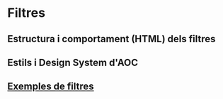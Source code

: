 # Filtres

## Estructura i comportament (HTML) dels filtres

## Estils i Design System d'AOC

## [Exemples de filtres](../../web/components-sample/filters.html)